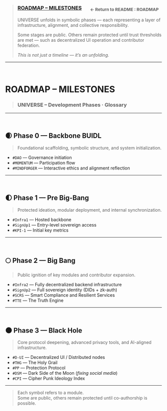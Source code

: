 >### [ROADMAP – MILESTONES](../README.md#intro-roadmap) &nbsp;&nbsp;&nbsp;&nbsp;&nbsp; <sub>← Return to README : ROADMAP</sub>  
>UNIVERSE unfolds in symbolic phases — each representing a layer of infrastructure, alignment, and collective responsibility.  
>
>Some stages are public. Others remain protected until trust thresholds are met — such as decentralized UI operation and contributor federation.  
>
>_This is not just a timeline — it’s an unfolding._

---

<br>


# ROADMAP – MILESTONES

> ### UNIVERSE – Development Phases · Glossary

---
<br>

## 🌒 Phase 0 — Backbone BUIDL  
>Foundational scaffolding, symbolic structure, and system initialization.

- `#DAO` — Governance initiation  
- `#MOMENTUM` — Participation flow  
- `#MINDFORGER` — Interactive ethics and alignment reflection

---

<br>

## 🌓 Phase 1 — Pre Big-Bang  
>Protected ideation, modular deployment, and internal synchronization.

- `#Infra1` — Hosted backbone  
- `#SignUp1` — Entry-level sovereign access  
- `#KPI-1` — Initial key metrics

---

<br>

## 🌕 Phase 2 — Big Bang  
>Public ignition of key modules and contributor expansion.  

- `#Infra2` — Fully decentralized backend infrastructure  
- `#SignUp2` — Full sovereign identity (DIDs + zk-auth)  
- `#SCRS` — Smart Compliance and Resilient Services  
- `#TTE` — The Truth Engine

---

<br>

## 🌑 Phase 3 — Black Hole  
>Core protocol deepening, advanced privacy tools, and AI-aligned infrastructure.

- `#D-UI` — Decentralized UI / Distributed nodes  
- `#THG` — The Holy Grail  
- `#PP` — Protection Protocol  
- `#DSM` — Dark Side of the Moon (*fixing social media*)  
- `#CPI` — Cipher Punk Ideology Index

---

> Each symbol refers to a module.  
> Some are public, others remain protected until co-authorship is possible.
